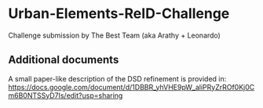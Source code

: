 # Urban-Elements-ReID-Challenge

Challenge submission by The Best Team (aka Arathy + Leonardo)

## Additional documents

A small paper-like description of the DSD refinement is provided in: https://docs.google.com/document/d/1DBBR_yhVHE9pW_aliPRyZrROf0Kj0Cm6B0NTSSyD7Is/edit?usp=sharing